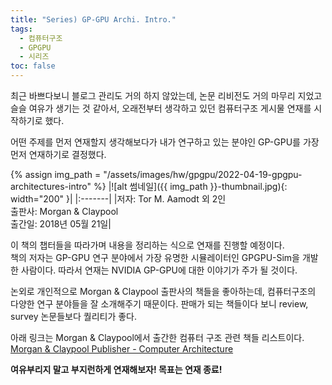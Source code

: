 ```yaml
---
title: "Series) GP-GPU Archi. Intro."
tags:
  - 컴퓨터구조
  - GPGPU
  - 시리즈
toc: false
---
```


최근 바쁘다보니 블로그 관리도 거의 하지 않았는데, 논문 리비전도 거의 마무리 지었고 슬슬 여유가 생기는 것 같아서,
  오래전부터 생각하고 있던 컴퓨터구조 게시물 연재를 시작하기로 했다.

어떤 주제를 먼저 연재할지 생각해보다가 내가 연구하고 있는 분야인 GP-GPU를 가장 먼저 연재하기로 결정했다.

{% assign img_path = "/assets/images/hw/gpgpu/2022-04-19-gpgpu-architectures-intro" %}
|<a name="썸네일">![alt 썸네일]({{ img_path }}-thumbnail.jpg){: width="200" }</a>|
|:-------|
|저자: Tor M. Aamodt 외 2인<br>출판사: Morgan & Claypool<br>출간일: 2018년 05월 21일|

이 책의 챕터들을 따라가며 내용을 정리하는 식으로 연재를 진행할 예정이다.<br>
책의 저자는 GP-GPU 연구 분야에서 가장 유명한 시뮬레이터인 GPGPU-Sim을 개발한 사람이다.
따라서 연재는 NVIDIA GP-GPU에 대한 이야기가 주가 될 것이다.


논외로 개인적으로 Morgan & Claypool 출판사의 책들을 좋아하는데,
  컴퓨터구조의 다양한 연구 분야들을 잘 소개해주기 때문이다.
판매가 되는 책들이다 보니 review, survey 논문들보다 퀄리티가 좋다.

아래 링크는 Morgan & Claypool에서 출간한 컴퓨터 구조 관련 책들 리스트이다.
<br>
[Morgan & Claypool Publisher - Computer Architecture](https://www.morganclaypoolpublishers.com/catalog_Orig/index.php?cPath=22&sort=2d&series=12&page=1)

**여유부리지 말고 부지런하게 연재해보자! 목표는 연재 종료!**

